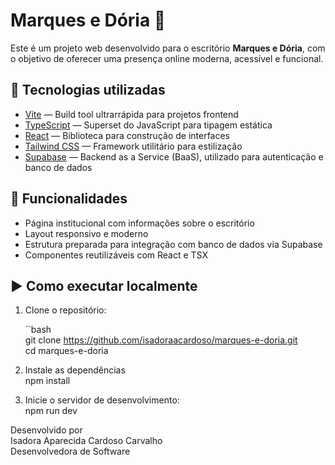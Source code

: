 # Marques e Dória 🏡

Este é um projeto web desenvolvido para o escritório **Marques e Dória**, com o objetivo de oferecer uma presença online moderna, acessível e funcional.

## 🔧 Tecnologias utilizadas

- [Vite](https://vitejs.dev/) — Build tool ultrarrápida para projetos frontend
- [TypeScript](https://www.typescriptlang.org/) — Superset do JavaScript para tipagem estática
- [React](https://reactjs.org/) — Biblioteca para construção de interfaces
- [Tailwind CSS](https://tailwindcss.com/) — Framework utilitário para estilização
- [Supabase](https://supabase.com/) — Backend as a Service (BaaS), utilizado para autenticação e banco de dados

## 🚀 Funcionalidades

- Página institucional com informações sobre o escritório
- Layout responsivo e moderno
- Estrutura preparada para integração com banco de dados via Supabase
- Componentes reutilizáveis com React e TSX

## ▶️ Como executar localmente

1. Clone o repositório: <br>

   ``bash <br>
   git clone https://github.com/isadoraacardoso/marques-e-doria.git <br>
   cd marques-e-doria

2. Instale as dependências <br>
   npm install

3. Inicie o servidor de desenvolvimento: <br>
   npm run dev
 
Desenvolvido por  <br>
Isadora Aparecida Cardoso Carvalho <br>
Desenvolvedora de Software
